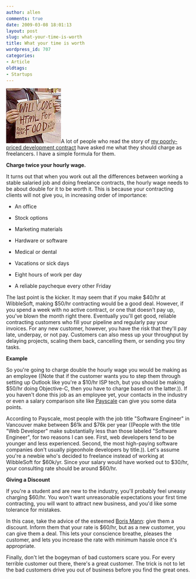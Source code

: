 ```yaml
---
author: allen
comments: true
date: 2009-03-08 18:01:13
layout: post
slug: what-your-time-is-worth
title: What your time is worth
wordpress_id: 707
categories:
- Article
oldtags:
- Startups
---
```


![Although eating is a good goal, most contractors should aim higher.](/images/wp-uploads/2009/03/will_code2.png)A lot of people who read the story of [my poorly-priced development contract](http://www.antipode.ca/2009/the-california-guys/) have asked me what they should charge as freelancers. I have a simple formula for them.

**Charge twice your hourly wage.**

It turns out that when you work out all the differences between working a stable salaried job and doing freelance contracts, the hourly wage needs to be about double for it to be worth it. This is because your contracting clients will not give you, in increasing order of importance:



* An office

* Stock options

* Marketing materials

* Hardware or software

* Medical or dental

* Vacations or sick days

* Eight hours of work per day

* A reliable paycheque every other Friday


The last point is the kicker. It may seem that if you make $40/hr at WibbleSoft, making $50/hr contracting would be a good deal. However, if you spend a week with no active contract, or one that doesn't pay up, you've blown the month right there. Eventually you'll get good, reliable contracting customers who fill your pipeline and regularly pay your invoices. For any new customer, however, you have the risk that they'll pay late, underpay, or not pay. Customers can also mess up your throughput by delaying projects, scaling them back, cancelling them, or sending you tiny tasks.

**Example**

So you're going to charge double the hourly wage you would be making as an employee ((Note that if the customer wants you to step them through setting up Outlook like you're a $10/hr ISP tech, but you should be making $50/hr doing Objective-C, then you have to charge based on the latter.)). If you haven't done this job as an employee yet, your contacts in the industry or even a salary comparison site like [Payscale](http://www.payscale.com/) can give you some data points.

According to Payscale, most people with the job title "Software Engineer" in Vancouver make between $61k and $76k per year ((People with the title "Web Developer" make substantially less than those labeled "Software Engineer", for two reasons I can see. First, web developers tend to be younger and less experienced. Second, the most high-paying software companies don't usually pigeonhole developers by title.)). Let's assume you're a newbie who's decided to freelance instead of working at WibbleSoft for $60k/yr. Since your salary would have worked out to $30/hr, your consulting rate should be around $60/hr.

**Giving a Discount**

If you're a student and are new to the industry, you'll probably feel uneasy charging $60/hr. You won't want unreasonable expectations your first time contracting, you will want to attract new business, and you'd like some tolerance for mistakes.

In this case, take the advice of the esteemed [Boris Mann](http://bmannconsulting.com/): give them a discount. Inform them that your rate is $60/hr, but as a new customer, you can give them a deal. This lets your conscience breathe, pleases the customer, and lets you increase the rate with minimum hassle once it's appropriate.

Finally, don't let the bogeyman of bad customers scare you. For every terrible customer out there, there's a great customer. The trick is not to let the bad customers drive you out of business before you find the great ones.
